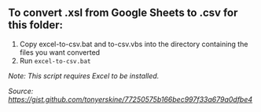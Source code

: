 To convert .xsl from Google Sheets to .csv for this folder:
---

1. Copy excel-to-csv.bat and to-csv.vbs into the directory containing the files you want converted
2. Run `excel-to-csv.bat`

*Note: This script requires Excel to be installed.*

*Source: https://gist.github.com/tonyerskine/77250575b166bec997f33a679a0dfbe4*
